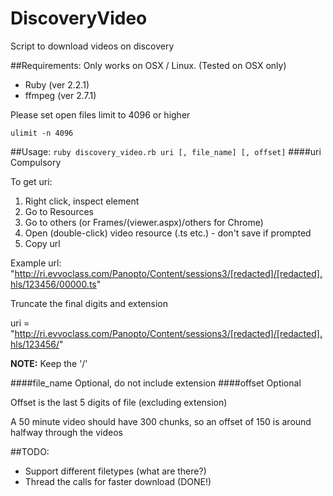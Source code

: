 # DiscoveryVideo
Script to download videos on discovery

##Requirements:
Only works on OSX / Linux. (Tested on OSX only)

- Ruby (ver 2.2.1)
- ffmpeg (ver 2.7.1)

Please set open files limit to 4096 or higher

`ulimit -n 4096`

##Usage:
`ruby discovery_video.rb uri [, file_name] [, offset]`
####uri
Compulsory

To get uri:

1. Right click, inspect element
2. Go to Resources
3. Go to others (or Frames/(viewer.aspx)/others for Chrome)
4. Open (double-click) video resource (.ts etc.) - don't save if prompted
5. Copy url

Example url: "http://ri.evvoclass.com/Panopto/Content/sessions3/[redacted]/[redacted].hls/123456/00000.ts"

Truncate the final digits and extension

uri = "http://ri.evvoclass.com/Panopto/Content/sessions3/[redacted]/[redacted].hls/123456/"

**NOTE:** Keep the '/'

####file_name
Optional, do not include extension
####offset
Optional

Offset is the last 5 digits of file (excluding extension)

A 50 minute video should have 300 chunks, so an offset of 150 is around halfway through the videos

##TODO:
- Support different filetypes (what are there?)
- Thread the calls for faster download (DONE!)